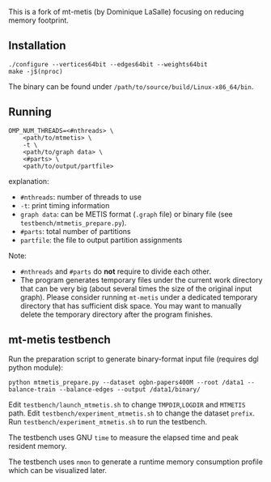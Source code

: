 This is a fork of mt-metis (by Dominique LaSalle) focusing on reducing memory footprint.



## Installation

```shell
./configure --vertices64bit --edges64bit --weights64bit
make -j$(nproc)
```

The binary can be found under `/path/to/source/build/Linux-x86_64/bin`.



## Running

```shell
OMP_NUM_THREADS=<#nthreads> \
    <path/to/mtmetis> \
    -t \
    <path/to/graph data> \
    <#parts> \
    <path/to/output/partfile>
```

explanation:

- `#nthreads`: number of threads to use
- `-t`: print timing information
- `graph data`: can be METIS format (`.graph` file) or binary file (see `testbench/mtmetis_prepare.py`).
- `#parts`: total number of partitions
- `partfile`: the file to output partition assignments



Note:

- `#nthreads` and `#parts` do **not** require to divide each other.
- The program generates temporary files under the current work directory that can be very big (about several times the size of the original input graph). Please consider running `mt-metis` under a dedicated temporary directory that has sufficient disk space. You may want to manually delete the temporary directory after the program finishes.



## mt-metis testbench

Run the preparation script to generate binary-format input file (requires dgl python module):

```shell
python mtmetis_prepare.py --dataset ogbn-papers400M --root /data1 --balance-train --balance-edges --output /data1/binary/
```

Edit `testbench/launch_mtmetis.sh` to change `TMPDIR`,`LOGDIR` and `MTMETIS` path. Edit `testbench/experiment_mtmetis.sh` to change the dataset `prefix`. Run `testbench/experiment_mtmetis.sh` to run the testbench.

The testbench uses GNU `time` to measure the elapsed time and peak resident memory.

The testbench uses `nmon` to generate a runtime memory consumption profile which can be visualized later.
